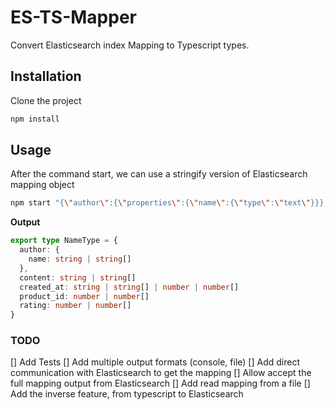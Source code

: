 # ES-TS-Mapper

Convert Elasticsearch index Mapping to Typescript types.

## Installation

Clone the project

```bash
npm install 
```

## Usage

After the command start, we can use a stringify version of Elasticsearch mapping object

```bash
npm start "{\"author\":{\"properties\":{\"name\":{\"type\":\"text\"}}},\"content\":{\"type\":\"text\"},\"created_at\":{\"type\":\"date\"},\"product_id\":{\"type\":\"integer\"},\"rating\":{\"type\":\"float\"}}" 
```

**Output**

```typescript
export type NameType = {
  author: {
    name: string | string[]
  },
  content: string | string[]
  created_at: string | string[] | number | number[]
  product_id: number | number[]
  rating: number | number[]
}
```

### TODO

[] Add Tests
[] Add multiple output formats (console, file)
[] Add direct communication with Elasticsearch to get the mapping
[] Allow accept the full mapping output from Elasticsearch
[] Add read mapping from a file
[] Add the inverse feature, from typescript to Elasticsearch
